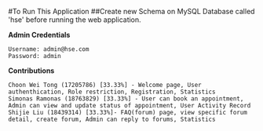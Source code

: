 #To Run This Application
##Create new Schema on MySQL Database called 'hse' before running the web application.


**Admin Credentials**

```
Username: admin@hse.com 
Password: admin
```

**Contributions** 
```
Choon Wei Tong (17205786) [33.33%] - Welcome page, User authenthication, Role restriction, Registration, Statistics
Simonas Ramonas (18763829) [33.33%] - User can book an appointment, Admin can view and update status of appointment, User Activity Record
Shijie Liu (18439314) [33.33%]- FAQ(forum) page, view specific forum detail, create forum, Admin can reply to forums, Statistics 
```

